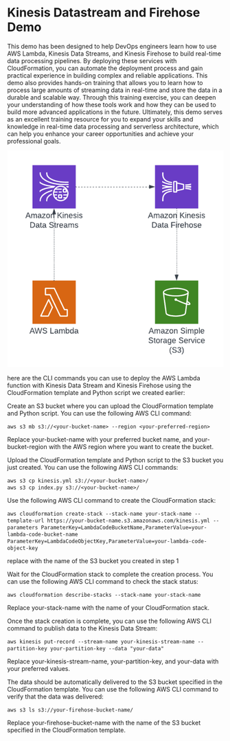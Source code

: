 
# Kinesis Datastream and Firehose Demo

This demo has been designed to help DevOps engineers learn how to use AWS Lambda, Kinesis Data Streams, and Kinesis Firehose to build real-time data processing pipelines. By deploying these services with CloudFormation, you can automate the deployment process and gain practical experience in building complex and reliable applications. This demo also provides hands-on training that allows you to learn how to process large amounts of streaming data in real-time and store the data in a durable and scalable way. Through this training exercise, you can deepen your understanding of how these tools work and how they can be used to build more advanced applications in the future. Ultimately, this demo serves as an excellent training resource for you to expand your skills and knowledge in real-time data processing and serverless architecture, which can help you enhance your career opportunities and achieve your professional goals.

![Diagram](images/diagram.png)

here are the CLI commands you can use to deploy the AWS Lambda function with Kinesis Data Stream and Kinesis Firehose using the CloudFormation template and Python script we created earlier:

Create an S3 bucket where you can upload the CloudFormation template and Python script. You can use the following AWS CLI command:

```
aws s3 mb s3://<your-bucket-name> --region <your-preferred-region>
```
Replace your-bucket-name with your preferred bucket name, and your-bucket-region with the AWS region where you want to create the bucket.

Upload the CloudFormation template and Python script to the S3 bucket you just created. You can use the following AWS CLI commands:

```
aws s3 cp kinesis.yml s3://<your-bucket-name>/
aws s3 cp index.py s3://<your-bucket-name>/
```

Use the following AWS CLI command to create the CloudFormation stack:

```
aws cloudformation create-stack --stack-name your-stack-name --template-url https://your-bucket-name.s3.amazonaws.com/kinesis.yml --parameters ParameterKey=LambdaCodeBucketName,ParameterValue=your-lambda-code-bucket-name ParameterKey=LambdaCodeObjectKey,ParameterValue=your-lambda-code-object-key
```
replace <your-bucket-name> with the name of the S3 bucket you created in step 1

Wait for the CloudFormation stack to complete the creation process. You can use the following AWS CLI command to check the stack status:

```
aws cloudformation describe-stacks --stack-name your-stack-name
```
Replace your-stack-name with the name of your CloudFormation stack.

Once the stack creation is complete, you can use the following AWS CLI command to publish data to the Kinesis Data Stream:

```
aws kinesis put-record --stream-name your-kinesis-stream-name --partition-key your-partition-key --data "your-data"
```
Replace your-kinesis-stream-name, your-partition-key, and your-data with your preferred values.

The data should be automatically delivered to the S3 bucket specified in the CloudFormation template. You can use the following AWS CLI command to verify that the data was delivered:
```
aws s3 ls s3://your-firehose-bucket-name/
```
Replace your-firehose-bucket-name with the name of the S3 bucket specified in the CloudFormation template.
